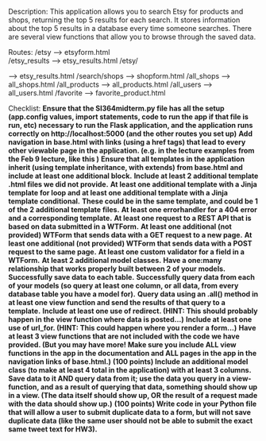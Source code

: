 Description:
This application allows you to search Etsy for products and shops, returning the top 5 results for each search. It stores information about the top 5 results in a database every time someone searches. There are several view functions that allow you to browse through the saved data.

Routes:
/etsy --> etsyform.html<br>
/etsy_results --> etsy_results.html
/etsy/<search> --> etsy_results.html
/search/shops --> shopform.html
/all_shops --> all_shops.html
/all_products --> all_products.html
/all_users --> all_users.html
/favorite --> favorite_product.html

Checklist:
**Ensure that the SI364midterm.py file has all the setup (app.config values, import statements, code to run the app if that file is run, etc) necessary to run the Flask application, and the application runs correctly on http://localhost:5000 (and the other routes you set up)**
**Add navigation in base.html with links (using a href tags) that lead to every other viewable page in the application. (e.g. in the lecture examples from the Feb 9 lecture, like this )**
**Ensure that all templates in the application inherit (using template inheritance, with extends) from base.html and include at least one additional block.**
**Include at least 2 additional template .html files we did not provide.**
**At least one additional template with a Jinja template for loop and at least one additional template with a Jinja template conditional.**
**These could be in the same template, and could be 1 of the 2 additional template files.**
**At least one errorhandler for a 404 error and a corresponding template.**
**At least one request to a REST API that is based on data submitted in a WTForm.**
**At least one additional (not provided) WTForm that sends data with a GET request to a new page.**
**At least one additional (not provided) WTForm that sends data with a POST request to the same page.**
**At least one custom validator for a field in a WTForm.**
**At least 2 additional model classes.**
**Have a one:many relationship that works properly built between 2 of your models.**
**Successfully save data to each table.**
**Successfully query data from each of your models (so query at least one column, or all data, from every database table you have a model for).**
**Query data using an .all() method in at least one view function and send the results of that query to a template.**
**Include at least one use of redirect. (HINT: This should probably happen in the view function where data is posted...)**
**Include at least one use of url_for. (HINT: This could happen where you render a form...)**
**Have at least 3 view functions that are not included with the code we have provided. (But you may have more! Make sure you include ALL view functions in the app in the documentation and ALL pages in the app in the navigation links of base.html.)**
**(100 points) Include an additional model class (to make at least 4 total in the application) with at least 3 columns. Save data to it AND query data from it; use the data you query in a view-function, and as a result of querying that data, something should show up in a view. (The data itself should show up, OR the result of a request made with the data should show up.)**
**(100 points) Write code in your Python file that will allow a user to submit duplicate data to a form, but will not save duplicate data (like the same user should not be able to submit the exact same tweet text for HW3).**
